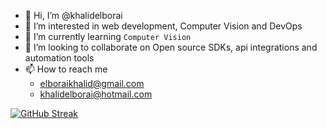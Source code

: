 - 👋 Hi, I’m @khalidelborai
- 👀 I’m interested in web development, Computer Vision and DevOps
- 🌱 I’m currently learning `Computer Vision`
- 💞️ I’m looking to collaborate on Open source SDKs, api integrations and automation tools
- 📫 How to reach me
    - elboraikhalid@gmail.com
    - khalidelborai@hotmail.com

<!---
khalidelborai/khalidelborai is a ✨ special ✨ repository because its `README.md` (this file) appears on your GitHub profile.
You can click the Preview link to take a look at your changes.
--->

[![GitHub Streak](http://github-readme-streak-stats.herokuapp.com?user=khalidelborai&theme=dark&background=000000)](https://git.io/streak-stats)

